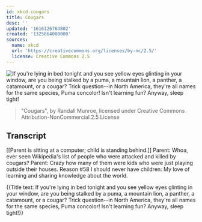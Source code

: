 ```yaml
---
id: xkcd.cougars
title: Cougars
desc: ''
updated: '1616126764802'
created: '1325664000000'
sources:
  name: xkcd
  url: 'https://creativecommons.org/licenses/by-nc/2.5/'
  license: Creative Commons 2.5
---
```

![If you're lying in bed tonight and you see yellow eyes glinting in your window, are you being stalked by a puma, a mountain lion, a panther, a catamount, or a cougar? Trick question--in North America, they're all names for the same species, Puma concolor! Isn't learning fun? Anyway, sleep tight!](https://imgs.xkcd.com/comics/cougars.png)
> "Cougars", by Randall Munroe, licensed under Creative Commons Attribution-NonCommercial 2.5 License

## Transcript
[[Parent is sitting at a computer; child is standing behind.]]
Parent: Whoa, ever seen Wikipedia's list of people who were attacked and killed by cougars?
Parent: Crazy how many of them were kids who were just playing outside their houses.
Reason #58 I should never have children: My love of learning and sharing knowledge about the world.

{{Title text: If you're lying in bed tonight and you see yellow eyes glinting in your window, are you being stalked by a puma, a mountain lion, a panther, a catamount, or a cougar? Trick question--in North America, they're all names for the same species, Puma concolor! Isn't learning fun? Anyway, sleep tight!}}
